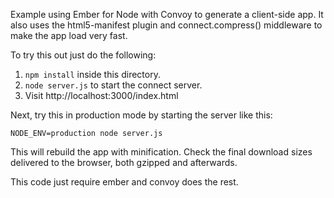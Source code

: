 Example using Ember for Node with Convoy to generate a client-side app.
It also uses the html5-manifest plugin and connect.compress() middleware to 
make the app load very fast.

To try this out just do the following:

  1.  `npm install` inside this directory.
  2.  `node server.js` to start the connect server.
  3.  Visit http://localhost:3000/index.html

Next, try this in production mode by starting the server like this:

  `NODE_ENV=production node server.js`

This will rebuild the app with minification. Check the final download sizes
delivered to the browser, both gzipped and afterwards.
  
This code just require ember and convoy does the rest.

